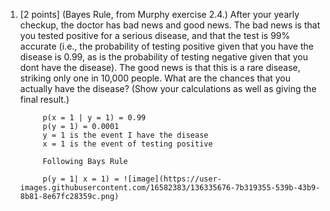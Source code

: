 1. [2 points] (Bayes Rule, from Murphy exercise 2.4.) After your yearly checkup, the doctor has bad news and
good news. The bad news is that you tested positive for a serious disease, and that the test is 99% accurate
(i.e., the probability of testing positive given that you have the disease is 0.99, as is the probability of testing
negative given that you dont have the disease). The good news is that this is a rare disease, striking only one
in 10,000 people. What are the chances that you actually have the disease? (Show your calculations as well as
giving the final result.)

            p(x = 1 | y = 1) = 0.99
            p(y = 1) = 0.0001
            y = 1 is the event I have the disease
            x = 1 is the event of testing positive

            Following Bays Rule

            p(y = 1| x = 1) = ![image](https://user-images.githubusercontent.com/16582383/136335676-7b319355-539b-43b9-8b81-8e67fc28359c.png)


